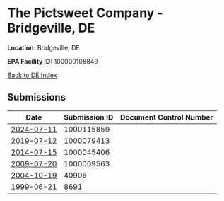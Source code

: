 # The Pictsweet Company - Bridgeville, DE

**Location:** Bridgeville, DE

**EPA Facility ID:** 100000108849

[Back to DE Index](../../index.md)

## Submissions

| Date | Submission ID | Document Control Number |
|------|--------------|-------------------------|
| [2024-07-11](submissions/1000115859.md) | 1000115859 |  |
| [2019-07-12](submissions/1000079413.md) | 1000079413 |  |
| [2014-07-15](submissions/1000045406.md) | 1000045406 |  |
| [2009-07-20](submissions/1000009563.md) | 1000009563 |  |
| [2004-10-19](submissions/40906.md) | 40906 |  |
| [1999-06-21](submissions/8691.md) | 8691 |  |
